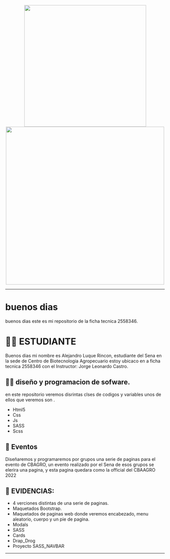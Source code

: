 <p align="center">
 <img src="https://media1.giphy.com/media/du3J3cXyzhj75IOgvA/giphy.gif?cid=ecf05e47v6zqmda15f1axag2gpkxteqmdrj8qpv8cfkpuwxa&rid=giphy.gif&ct=g" width="385">
<img src="https://raw.githubusercontent.com/abhisheknaiidu/abhisheknaiidu/master/code.gif" width="500">
</p>

---

# buenos dias

buenos dias este es mi repositorio de la ficha tecnica 2558346.

# 🧑‍🎓 ESTUDIANTE


Buenos dias mi nombre es Alejandro Luque Rincon, estudiante del Sena en la sede de Centro de Biotecnologia Agropecuario estoy ubicaco en a ficha tecnica 2558346 con el Instructor: Jorge Leonardo Castro.



## 🧑‍💻 diseño y programacion de sofware. 

en este repositorio veremos disrintas clses de codigos y variables unos de ellos que veremos son .
* Html5
* Css
* Js
* SASS
* Scss

## 📢 Eventos

Diseñaremos y programaremos por grupos una serie de paginas para el evento de CBAGRO, un evento realizado por el Sena de esos grupos se elerira una pagina, y esta pagina quedara como la official del CBAAGRO 2022


## 💼 EVIDENCIAS: 

* 4 verciones distintas de una serie de paginas. 
* Maquetados Bootstrap.
* Maquetados de paginas web donde veremos encabezado, menu aleatorio, cuerpo y un pie de pagina.
* Modals 
* SASS
* Cards
* Drap_Drog
* Proyecto SASS_NAVBAR 
---

